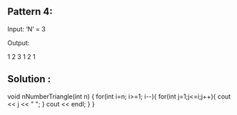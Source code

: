 ## Pattern 4:

Input: ‘N’ = 3

Output: 

1 2 3
1 2
1

## Solution :

void nNumberTriangle(int n) {
    for(int i=n; i>=1; i--){
        for(int j=1;j<=i;j++){
            cout << j << " ";
        }
        cout << endl;
    }
}
